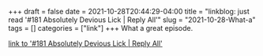 +++draft = falsedate = 2021-10-28T20:44:29-04:00title = "linkblog: just read '#181 Absolutely Devious Lick | Reply All'"slug = "2021-10-28-What-a"tags = []categories = ["link"]+++What a great episode. [link to '#181 Absolutely Devious Lick | Reply All'](https://gimletmedia.com/shows/reply-all/6nh68xd/181-absolutely-devious-lick)
